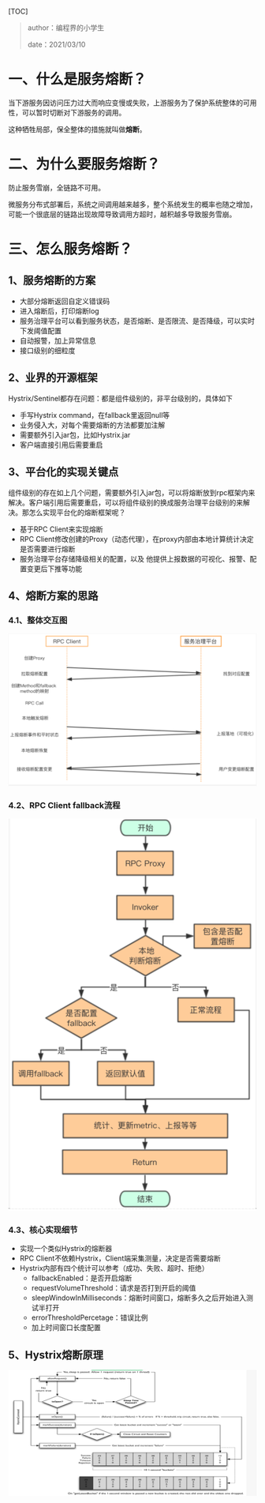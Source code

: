 [TOC]

> author：编程界的小学生
>
> date：2021/03/10

# 一、什么是服务熔断？

当下游服务因访问压力过大而响应变慢或失败，上游服务为了保护系统整体的可用性，可以暂时切断对下游服务的调用。

这种牺牲局部，保全整体的措施就叫做**熔断**。

# 二、为什么要服务熔断？

防止服务雪崩，全链路不可用。

微服务分布式部署后，系统之间调用越来越多，整个系统发生的概率也随之增加，可能一个很底层的链路出现故障导致调用方超时，越积越多导致服务雪崩。

# 三、怎么服务熔断？

## 1、服务熔断的方案

- 大部分熔断返回自定义错误码
- 进入熔断后，打印熔断log
- 服务治理平台可以看到服务状态，是否熔断、是否限流、是否降级，可以实时下发阈值配置
- 自动报警，加上异常信息
- 接口级别的细粒度

## 2、业界的开源框架

Hystrix/Sentinel都存在问题：都是组件级别的，非平台级别的，具体如下

- 手写Hystrix command，在fallback里返回null等
- 业务侵入大，对每个需要熔断的方法都要加注解
- 需要额外引入jar包，比如Hystrix.jar
- 客户端直接引用后需要重启

## 3、平台化的实现关键点

组件级别的存在如上几个问题，需要额外引入jar包，可以将熔断放到rpc框架内来解决。客户端引用后需要重启，可以将组件级别的换成服务治理平台级别的来解决。那怎么实现平台化的熔断框架呢？

- 基于RPC Client来实现熔断
- RPC Client修改创建的Proxy（动态代理），在proxy内部由本地计算统计决定是否需要进行熔断
- 服务治理平台存储降级相关的配置，以及 他提供上报数据的可视化、报警、配置变更后下推等功能

## 4、熔断方案的思路

### 4.1、整体交互图

![4](images/4.png)

### 4.2、RPC Client fallback流程

![5](images/5.png)

### 4.3、核心实现细节

- 实现一个类似Hystrix的熔断器
- RPC Client不依赖Hystrix，Client端采集测量，决定是否需要熔断
- Hystrix内部有四个统计可以参考（成功、失败、超时、拒绝）
  - fallbackEnabled：是否开启熔断
  - requestVolumeThreshold：请求是否打到开启的阈值
  - sleepWindowInMilliseconds：熔断时间窗口，熔断多久之后开始进入测试半打开
  - errorThresholdPercetage：错误比例
  - 加上时间窗口长度配置

## 5、Hystrix熔断原理

![6](images/6.png)